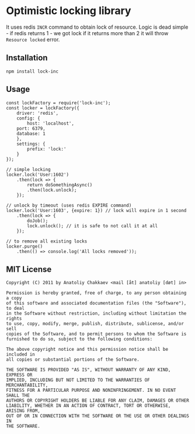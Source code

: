# Optimistic locking library

It uses redis `INCR` command to obtain lock of resource. Logic is dead simple - if
redis returns 1 - we got lock if it returns more than 2 it will throw
`Resource locked` error.

## Installation

    npm install lock-inc

## Usage

```
const lockFactory = require('lock-inc');
const locker = lockFactory({
    driver: 'redis',
    config: {
    	host: 'localhost',
	port: 6379,
	database: 1
    },
    settings: {
    	prefix: 'lock:'
    }
});

// simple locking
locker.lock('User:1602')
    .then(lock => {
    	return doSomethingAsync()
	    .then(lock.unlock);
    });

// unlock by timeout (uses redis EXPIRE command)
locker.lock('User:1603', {expire: 1}) // lock will expire in 1 second
    .then(lock => {
    	doJob();
    	lock.unlock(); // it is safe to not call it at all
    });

// to remove all existing locks
locker.purge()
    .then(() => console.log('All locks removed'));
```

## MIT License

    Copyright (C) 2011 by Anatoliy Chakkaev <mail [åt] anatoliy [døt] in>

    Permission is hereby granted, free of charge, to any person obtaining a copy
    of this software and associated documentation files (the "Software"), to deal
    in the Software without restriction, including without limitation the rights
    to use, copy, modify, merge, publish, distribute, sublicense, and/or sell
    copies of the Software, and to permit persons to whom the Software is
    furnished to do so, subject to the following conditions:

    The above copyright notice and this permission notice shall be included in
    all copies or substantial portions of the Software.

    THE SOFTWARE IS PROVIDED "AS IS", WITHOUT WARRANTY OF ANY KIND, EXPRESS OR
    IMPLIED, INCLUDING BUT NOT LIMITED TO THE WARRANTIES OF MERCHANTABILITY,
    FITNESS FOR A PARTICULAR PURPOSE AND NONINFRINGEMENT. IN NO EVENT SHALL THE
    AUTHORS OR COPYRIGHT HOLDERS BE LIABLE FOR ANY CLAIM, DAMAGES OR OTHER
    LIABILITY, WHETHER IN AN ACTION OF CONTRACT, TORT OR OTHERWISE, ARISING FROM,
    OUT OF OR IN CONNECTION WITH THE SOFTWARE OR THE USE OR OTHER DEALINGS IN
    THE SOFTWARE.
